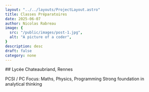 ```yaml
---
layout: "../../layouts/ProjectLayout.astro"
title: Classes Préparatoires
date: 2025-06-07
author: Nicolas Rabreau
image: {
  src: "/public/images/post-1.jpg",
  alt: "A picture of a coder",
}
description: desc
draft: false
category: none
---
```


## Lycée Chateaubriand, Rennes

PCSI / PC
Focus: Maths, Physics, Programming
Strong foundation in analytical thinking